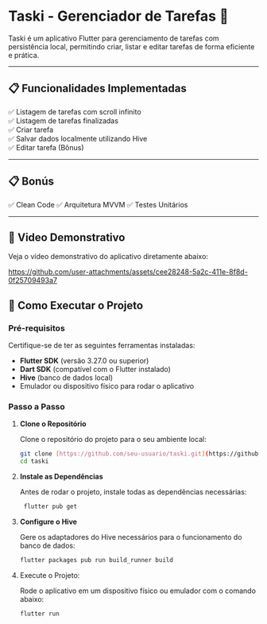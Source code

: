 # Taski - Gerenciador de Tarefas 📝

Taski é um aplicativo Flutter para gerenciamento de tarefas com persistência local, permitindo criar, listar e editar tarefas de forma eficiente e prática.

---

## 📋 Funcionalidades Implementadas

✅ Listagem de tarefas com scroll infinito  
✅ Listagem de tarefas finalizadas  
✅ Criar tarefa  
✅ Salvar dados localmente utilizando Hive  
✅ Editar tarefa (Bônus)

---

## 📋 Bonús

✅  Clean Code
✅ Arquitetura MVVM
✅ Testes Unitários 

---

## 🎥 Video Demonstrativo

Veja o vídeo demonstrativo do aplicativo diretamente abaixo:

https://github.com/user-attachments/assets/cee28248-5a2c-411e-8f8d-0f25709493a7


## 🚀 Como Executar o Projeto

### Pré-requisitos

Certifique-se de ter as seguintes ferramentas instaladas:

- **Flutter SDK** (versão 3.27.0 ou superior)
- **Dart SDK** (compatível com o Flutter instalado)
- **Hive** (banco de dados local)
- Emulador ou dispositivo físico para rodar o aplicativo

### Passo a Passo

1. **Clone o Repositório**

   Clone o repositório do projeto para o seu ambiente local:

   ```bash
   git clone [https://github.com/seu-usuario/taski.git](https://github.com/MarcosPereira1/taski.git)
   cd taski
2. **Instale as Dependências**

    Antes de rodar o projeto, instale todas as dependências necessárias:

    ```bash
     flutter pub get

3. **Configure o Hive**

   Gere os adaptadores do Hive necessários para o funcionamento do banco de dados:

   ```bash
   flutter packages pub run build_runner build

4. Execute o Projeto:

   Rode o aplicativo em um dispositivo físico ou emulador com o comando abaixo:

   ```bash
   flutter run



